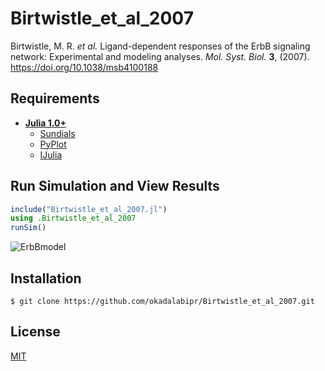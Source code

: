 # Birtwistle_et_al_2007
Birtwistle, M. R. *et al.* Ligand-dependent responses of the ErbB signaling network: Experimental and modeling analyses. *Mol. Syst. Biol.* **3**, (2007). https://doi.org/10.1038/msb4100188

## Requirements
- **[Julia 1.0+](https://julialang.org)**
    - [Sundials](https://github.com/JuliaDiffEq/Sundials.jl)
    - [PyPlot](https://github.com/JuliaPy/PyPlot.jl)
    - [IJulia](https://github.com/JuliaLang/IJulia.jl)

## Run Simulation and View Results
```julia
include("Birtwistle_et_al_2007.jl")
using .Birtwistle_et_al_2007
runSim()
```
![ErbBmodel](https://user-images.githubusercontent.com/31299606/60935404-c150b780-a304-11e9-9c67-8a14e8ba62d7.png)

## Installation
    $ git clone https://github.com/okadalabipr/Birtwistle_et_al_2007.git

## License
[MIT](/LICENSE)